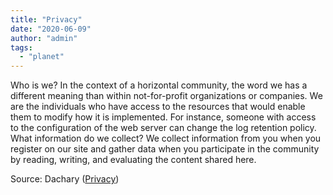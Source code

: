 ```yaml
---
title: "Privacy"
date: "2020-06-09"
author: "admin"
tags: 
  - "planet"
---
```


Who is we? In the context of a horizontal community, the word we has a different meaning than within not-for-profit organizations or companies. We are the individuals who have access to the resources that would enable them to modify how it is implemented. For instance, someone with access to the configuration of the web server can change the log retention policy. What information do we collect? We collect information from you when you register on our site and gather data when you participate in the community by reading, writing, and evaluating the content shared here.

Source: Dachary ([Privacy](https://dachary.org/blog/2020/06/09/privacy/))
